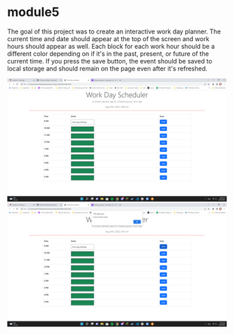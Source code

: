 # module5

The goal of this project was to create an interactive work day planner. The current time and date should appear at the top of the screen and work hours should appear as well. Each block for each work hour should be a different color depending on if it's in the past, present, or future of the current time. If you press the save button, the event should be saved to local storage and should remain on the page even after it's refreshed.

![screenshot 1](./assets/images/ss1-mod5.png)
![screenshot 2](./assets/images/ss2-mod5.png)